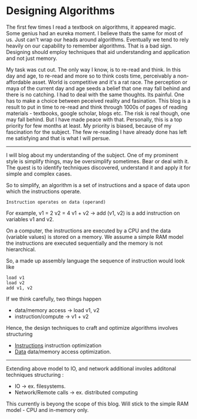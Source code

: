 # Designing Algorithms

The first few times I read a textbook on algorithms, it appeared magic. Some genius had an eureka moment. I believe thats the same for most of us. Just can't wrap our heads around algorithms. Eventually we tend to rely heavily on our capability to remember algorithms. That is a bad sign. Designing should employ techniques that aid understanding and application and not just memory. 

My task was cut out. The only way I know, is to re-read and think. In this day and age, to re-read and more so to think costs time, perceivably a non-affordable asset. World is competitive and it's a rat race. The perception or maya of the current day and age seeds a belief that one may fall behind and there is no catching. I had to deal with the same thoughts. Its painful. One has to make a choice between peceived reality and fasination. This blog is a result to put in time to re-read and think through 1000s of pages of reading materials - textbooks, google scholar, blogs etc. The risk is real though, one may fall behind. But I have made peace with that. Personally, this is a top priority for few months at least. My priority is biased, because of my fascination for the subject. The few re-reading I have already done has left me satisfying and that is what I will persue.

--- 

I will blog about my understanding of the subject. One of my prominent style is simplify things, may be oversimplify sometimes. Bear or deal with it. The quest is to identify techniques discovered, understand it and apply it for simple and complex cases. 

So to simplify, an algorithm is a set of instructions and a space of data upon which the instructions operate.

    Instruction operates on data (operand)

For example, 
    v1 = 2
    v2 = 4
    v1 + v2   ->   add (v1, v2) is a add instruction on variables v1 and v2.

On a computer, the instructions are executed by a CPU and the data (variable values) is stored on a memory. We assume a simple RAM model the instructions are executed sequentially and the memory is not hierarchical. 

So, a made up assembly language the sequence of instruction would look like 

    load v1        
    load v2 
    add v1, v2

If we think carefully, two things happen 
+ data/memory access -> load v1, v2
+ instruction/compute -> v1 + v2

Hence, the design techniques to craft and optimize algorithms involves structuring 
+ [Instructions](instructiondesign/InstructionDesign.md)  instruction optimization
+ [Data](datastructure/README.md)   data/memory access optimization.


--- 

Extending above model to IO, and network additional involes additonal techniques structuring :
+ IO -> ex. filesystems.
+ Network/Remote calls  -> ex. distributed computing

This currently is beyong the scope of this blog. Will stick to the simple RAM model - CPU and in-memory only.